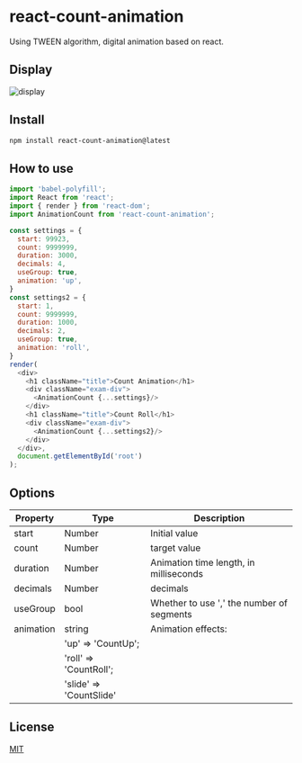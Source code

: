 # react-count-animation
Using TWEEN algorithm, digital animation based on react.

## Display
![display](http://obukb5fdy.bkt.clouddn.com/countanimation.gif)

## Install
```markdown
npm install react-count-animation@latest
```

## How to use
```js
import 'babel-polyfill';
import React from 'react';
import { render } from 'react-dom';
import AnimationCount from 'react-count-animation';

const settings = {
  start: 99923,
  count: 9999999,
  duration: 3000,
  decimals: 4,
  useGroup: true,
  animation: 'up',
}
const settings2 = {
  start: 1,
  count: 9999999,
  duration: 1000,
  decimals: 2,
  useGroup: true,
  animation: 'roll',
}
render(
  <div>
    <h1 className="title">Count Animation</h1>
    <div className="exam-div">
      <AnimationCount {...settings}/>
    </div>
    <h1 className="title">Count Roll</h1>
    <div className="exam-div">
      <AnimationCount {...settings2}/>
    </div>
  </div>,
  document.getElementById('root')
);
```

## Options
Property           | Type                  | Description
-------------      | -------------        | -------------
start                 | Number             | Initial value
count               | Number             | target value
duration           | Number             | Animation time length, in milliseconds
decimals          | Number             | decimals
useGroup         | bool                  |  Whether to use ',' the number of segments
animation         | string                |  Animation effects:
                                          | 'up' => 'CountUp';
                                          | 'roll' => 'CountRoll';
                                          | 'slide' => 'CountSlide'

## License

[MIT](https://github.com/IceEnd/react-count-animation/blob/master/LICENSE)

